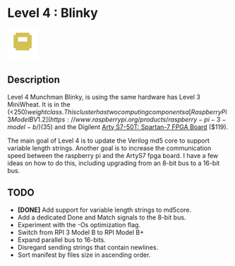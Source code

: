 # Level 4 : Blinky
![level3_Blinky](../images/level4_Blinky.png)

## Description

Level 4 Munchman Blinky, is using the same hardware has Level 3 MiniWheat.
It is in the (<$250) weight class.  This cluster has two
computing components a [Raspberry Pi 3 Model B V1.2](https://www.raspberrypi.org/products/raspberry-pi-3-model-b/)
($35) and the Digilent [Arty S7-50T: Spartan-7 FPGA
Board](https://reference.digilentinc.com/reference/programmable-logic/arty-s7/start) ($119).

The main goal of Level 4 is to update the Verilog md5 core to support variable length
strings. Another goal is to increase the communication speed between the raspberry pi
and the ArtyS7 fpga board.  I have a few ideas on how to do this, including upgrading
from an 8-bit bus to a 16-bit bus.

## TODO

* **[DONE]** Add support for variable length strings to md5core.
* Add a dedicated Done and Match signals to the 8-bit bus.
* Experiment with the -Os optimization flag.
* Switch from RPI 3 Model B to RPI Model B+
* Expand parallel bus to 16-bits.
* Disregard sending strings that contain newlines.
* Sort manifest by files size in ascending order.

